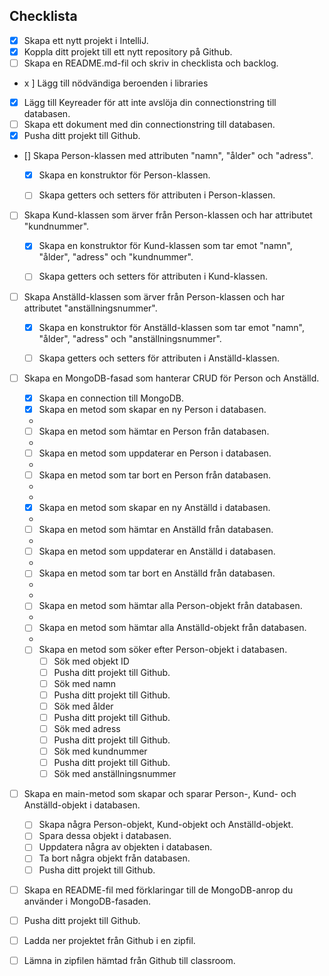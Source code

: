 ## Checklista
+ [x] Skapa ett nytt projekt i IntelliJ.
+ [x] Koppla ditt projekt till ett nytt repository på Github.
+ [ ] Skapa en README.md-fil och skriv in checklista och backlog.
+ x ] Lägg till nödvändiga beroenden i libraries
+ [x] Lägg till Keyreader för att inte avslöja din connectionstring till databasen.
+ [ ] Skapa ett dokument med din connectionstring till databasen.
+ [x] Pusha ditt projekt till Github.

+ [] Skapa Person-klassen med attributen "namn", "ålder" och "adress".
    + [x] Skapa en konstruktor för Person-klassen.
    + [ ] Skapa getters och setters för attributen i Person-klassen.



+ [ ] Skapa Kund-klassen som ärver från Person-klassen och har attributet "kundnummer".
    + [x] Skapa en konstruktor för Kund-klassen som tar emot "namn", "ålder", "adress" och "kundnummer".
    + [ ] Skapa getters och setters för attributen i Kund-klassen.



+ [ ] Skapa Anställd-klassen som ärver från Person-klassen och har attributet "anställningsnummer".
    + [x] Skapa en konstruktor för Anställd-klassen som tar emot "namn", "ålder", "adress" och "anställningsnummer".
    + [ ] Skapa getters och setters för attributen i Anställd-klassen.



+ [ ] Skapa en MongoDB-fasad som hanterar CRUD för Person och Anställd.
    + [x] Skapa en connection till MongoDB.
    + [x] Skapa en metod som skapar en ny Person i databasen.
    + 
    + [ ] Skapa en metod som hämtar en Person från databasen.
    + 
    + [ ] Skapa en metod som uppdaterar en Person i databasen.
    +
    + [ ] Skapa en metod som tar bort en Person från databasen.
    + 
    + 
    + [x] Skapa en metod som skapar en ny Anställd i databasen.
    + 
    + [ ] Skapa en metod som hämtar en Anställd från databasen.
    +
    + [ ] Skapa en metod som uppdaterar en Anställd i databasen.
    + 
    + [ ] Skapa en metod som tar bort en Anställd från databasen.
    + 
    + 
    + [ ] Skapa en metod som hämtar alla Person-objekt från databasen.
    + 
    + [ ] Skapa en metod som hämtar alla Anställd-objekt från databasen.
    + 
    + [ ] Skapa en metod som söker efter Person-objekt i databasen.
        + [ ] Sök med objekt ID
        + [ ] Pusha ditt projekt till Github.
        + [ ] Sök med namn
        + [ ] Pusha ditt projekt till Github.
        + [ ] Sök med ålder 
        + [ ] Pusha ditt projekt till Github.
        + [ ] Sök med adress
        + [ ] Pusha ditt projekt till Github.
        + [ ] Sök med kundnummer
        + [ ] Pusha ditt projekt till Github.
        + [ ] Sök med anställningsnummer

+ [ ] Skapa en main-metod som skapar och sparar Person-, Kund- och Anställd-objekt i databasen.
    + [ ] Skapa några Person-objekt, Kund-objekt och Anställd-objekt.
    + [ ] Spara dessa objekt i databasen.
    + [ ] Uppdatera några av objekten i databasen.
    + [ ] Ta bort några objekt från databasen.
    + [ ] Pusha ditt projekt till Github.
    
+ [ ] Skapa en README-fil med förklaringar till de MongoDB-anrop du använder i MongoDB-fasaden.
+ [ ] Pusha ditt projekt till Github.

+ [ ] Ladda ner projektet från Github i en zipfil.
+ [ ] Lämna in zipfilen hämtad från Github till classroom.
